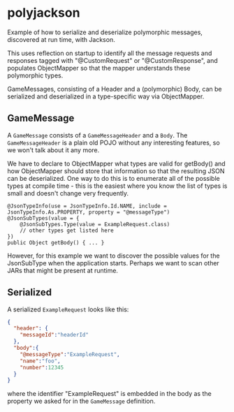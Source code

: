 # polyjackson

Example of how to serialize and deserialize polymorphic messages, discovered 
at run time, with Jackson.

This uses reflection on startup to identify all the message requests and
responses tagged with "@CustomRequest" or "@CustomResponse", and populates
ObjectMapper so that the mapper understands these polymorphic types.

GameMessages, consisting of a Header and a (polymorphic) Body, can be
serialized and deserialized in a type-specific way via ObjectMapper.

## GameMessage

A `GameMessage` consists of a `GameMessageHeader` and a `Body`. The `GameMessageHeader`
is a plain old POJO without any interesting features, so we won't talk about
it any more.

We have to declare to ObjectMapper what types are valid for getBody() and
how ObjectMapper should store that information so that the resulting
JSON can be deserialized. One way to do this is to enumerate all of the possible
types at compile time - this is the easiest where you know the list of types
is small and doesn't change very frequently.

```
@JsonTypeInfo(use = JsonTypeInfo.Id.NAME, include = JsonTypeInfo.As.PROPERTY, property = "@messageType")
@JsonSubTypes(value = {
    @JsonSubTypes.Type(value = ExampleRequest.class)
    // other types get listed here
})
public Object getBody() { ... }
```

However, for this example we want to discover the possible values for the
JsonSubType when the application starts. Perhaps we want to scan other
JARs that might be present at runtime. 

## Serialized

A serialized `ExampleRequest` looks like this:

```json
{
  "header": {
    "messageId":"headerId"
  },
  "body":{
    "@messageType":"ExampleRequest",
    "name":"foo",
    "number":12345
  }
}
```

where the identifier "ExampleRequest" is embedded in the body as the property 
we asked for in the `GameMessage` definition.
